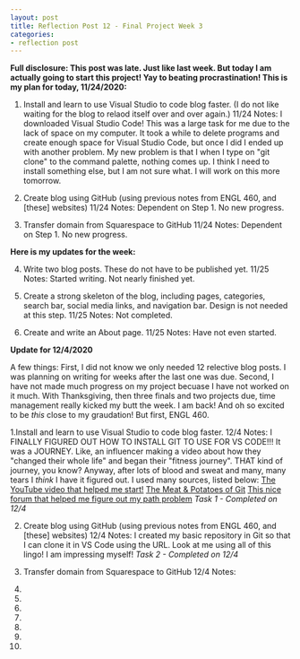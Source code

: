 ```yaml
---
layout: post
title: Reflection Post 12 - Final Project Week 3
categories:
- reflection post
---
```


**Full disclosure: This post was late. Just like last week. But today I am actually going to start this project! Yay to beating procrastination! This is my plan for today, 11/24/2020:**

1. Install and learn to use Visual Studio to code blog faster. (I do not like waiting for the blog to relaod itself over and over again.)
  11/24 Notes: I downloaded Visual Studio Code! This was a large task for me due to the lack of space on my computer. It took a while to delete programs and create enough space for Visual Studio Code, but once I did I ended up with another problem. My new problem is that I when I type on "git clone" to the command palette, nothing comes up. I think I need to install something else, but I am not sure what. I will work on this more tomorrow.

2. Create blog using GitHub (using previous notes from ENGL 460, and [these] websites)
  11/24 Notes: Dependent on Step 1. No new progress.
  
3. Transfer domain from Squarespace to GitHub
  11/24 Notes: Dependent on Step 1. No new progress.
  
 **Here is my updates for the week:**

4. Write two blog posts. These do not have to be published yet.
  11/25 Notes: Started writing. Not nearly finished yet.

5. Create a strong skeleton of the blog, including pages, categories, search bar, social media links, and navigation bar. Design is not needed at this step.
  11/25 Notes: Not completed.
  
6. Create and write an About page.
  11/25 Notes: Have not even started.
  
  **Update for 12/4/2020**
  
  A few things: First, I did not know we only needed 12 relective blog posts. I was planning on writing for weeks after the last one was due. Second, I have not made much progress on my project becuase I have not worked on it much. With Thanksgiving, then three finals and two projects due, time management really kicked my butt the week. I am back! And oh so excited to be *this* close to my graudation! But first, ENGL 460.

1.Install and learn to use Visual Studio to code blog faster.
  12/4 Notes: I FINALLY FIGURED OUT HOW TO INSTALL GIT TO USE FOR VS CODE!!! It was a JOURNEY. Like, an influencer making a video about how they "changed their whole life" and began their "fitness journey". THAT kind of journey, you know? Anyway, after lots of blood and sweat and many, many tears I *think* I have it figured out. I used many sources, listed below:
  [The YouTube video that helped me start!](https://www.youtube.com/watch?v=VOwyH2-VCVY)
  [The Meat & Potatoes of Git](https://git-scm.com/book/en/v2/Getting-Started-First-Time-Git-Setup)
  [This nice forum that helped me figure out my path problem](https://stackoverflow.com/questions/29971624/visual-studio-code-cannot-detect-installed-git)
  *Task 1 - Completed on 12/4*

2. Create blog using GitHub (using previous notes from ENGL 460, and [these] websites)
  12/4 Notes: I created my basic repository in Git so that I can clone it in VS Code using the URL. Look at me using all of this lingo! I am impressing myself!
  *Task 2 - Completed on 12/4*

3. Transfer domain from Squarespace to GitHub
  12/4 Notes:

4.

5.

6.

7.

8.

9.

10.
  
